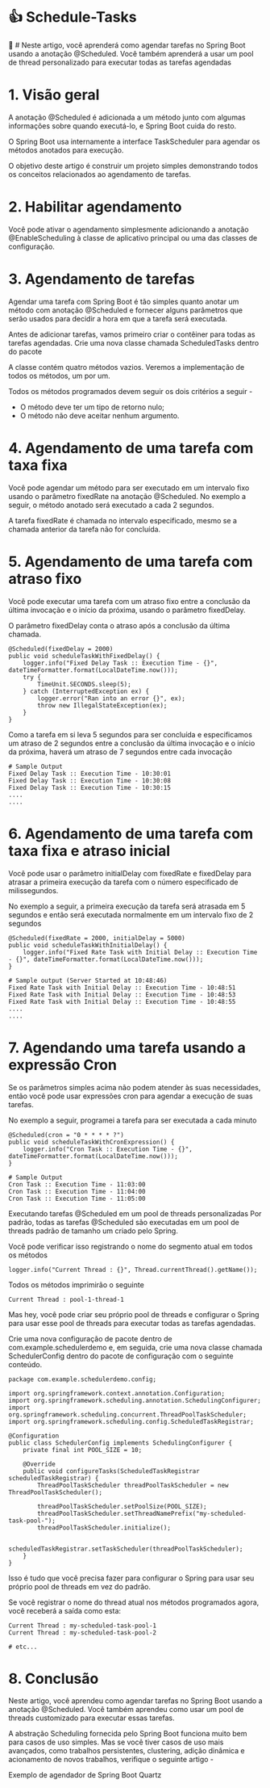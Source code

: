 # 👍 Schedule-Tasks
:date: # Neste artigo, você aprenderá como agendar tarefas no Spring Boot usando a anotação @Scheduled. Você também aprenderá a usar um pool de thread personalizado para executar todas as tarefas agendadas

# 1. Visão geral

A anotação @Scheduled é adicionada a um método junto com algumas informações sobre quando executá-lo, e Spring Boot cuida do resto.

O Spring Boot usa internamente a interface TaskScheduler para agendar os métodos anotados para execução.

O objetivo deste artigo é construir um projeto simples demonstrando todos os conceitos relacionados ao agendamento de tarefas.

# 2. Habilitar agendamento
Você pode ativar o agendamento simplesmente adicionando a anotação @EnableScheduling à classe de aplicativo principal ou uma das classes de configuração.

# 3. Agendamento de tarefas
Agendar uma tarefa com Spring Boot é tão simples quanto anotar um método com anotação @Scheduled e fornecer alguns parâmetros que serão usados para decidir a hora em que a tarefa será executada.

Antes de adicionar tarefas, vamos primeiro criar o contêiner para todas as tarefas agendadas. Crie uma nova classe chamada ScheduledTasks dentro do pacote 

A classe contém quatro métodos vazios. Veremos a implementação de todos os métodos, um por um.

Todos os métodos programados devem seguir os dois critérios a seguir -

- O método deve ter um tipo de retorno nulo;
- O método não deve aceitar nenhum argumento.

# 4. Agendamento de uma tarefa com taxa fixa
Você pode agendar um método para ser executado em um intervalo fixo usando o parâmetro fixedRate na anotação @Scheduled. No exemplo a seguir, o método anotado será executado a cada 2 segundos.

A tarefa fixedRate é chamada no intervalo especificado, mesmo se a chamada anterior da tarefa não for concluída.

# 5. Agendamento de uma tarefa com atraso fixo
Você pode executar uma tarefa com um atraso fixo entre a conclusão da última invocação e o início da próxima, usando o parâmetro fixedDelay.

O parâmetro fixedDelay conta o atraso após a conclusão da última chamada.

```
@Scheduled(fixedDelay = 2000)
public void scheduleTaskWithFixedDelay() {
    logger.info("Fixed Delay Task :: Execution Time - {}", dateTimeFormatter.format(LocalDateTime.now()));
    try {
        TimeUnit.SECONDS.sleep(5);
    } catch (InterruptedException ex) {
        logger.error("Ran into an error {}", ex);
        throw new IllegalStateException(ex);
    }
}
```

Como a tarefa em si leva 5 segundos para ser concluída e especificamos um atraso de 2 segundos entre a conclusão da última invocação e o início da próxima, haverá um atraso de 7 segundos entre cada invocação

```
# Sample Output
Fixed Delay Task :: Execution Time - 10:30:01
Fixed Delay Task :: Execution Time - 10:30:08
Fixed Delay Task :: Execution Time - 10:30:15
....
....
```

# 6. Agendamento de uma tarefa com taxa fixa e atraso inicial
Você pode usar o parâmetro initialDelay com fixedRate e fixedDelay para atrasar a primeira execução da tarefa com o número especificado de milissegundos.

No exemplo a seguir, a primeira execução da tarefa será atrasada em 5 segundos e então será executada normalmente em um intervalo fixo de 2 segundos

```
@Scheduled(fixedRate = 2000, initialDelay = 5000)
public void scheduleTaskWithInitialDelay() {
    logger.info("Fixed Rate Task with Initial Delay :: Execution Time - {}", dateTimeFormatter.format(LocalDateTime.now()));
}
```

```
# Sample output (Server Started at 10:48:46)
Fixed Rate Task with Initial Delay :: Execution Time - 10:48:51
Fixed Rate Task with Initial Delay :: Execution Time - 10:48:53
Fixed Rate Task with Initial Delay :: Execution Time - 10:48:55
....
....
```

# 7. Agendando uma tarefa usando a expressão Cron
Se os parâmetros simples acima não podem atender às suas necessidades, então você pode usar expressões cron para agendar a execução de suas tarefas.

No exemplo a seguir, programei a tarefa para ser executada a cada minuto

```
@Scheduled(cron = "0 * * * * ?")
public void scheduleTaskWithCronExpression() {
    logger.info("Cron Task :: Execution Time - {}", dateTimeFormatter.format(LocalDateTime.now()));
}
```

```
# Sample Output
Cron Task :: Execution Time - 11:03:00
Cron Task :: Execution Time - 11:04:00
Cron Task :: Execution Time - 11:05:00
```

Executando tarefas @Scheduled em um pool de threads personalizadas
Por padrão, todas as tarefas @Scheduled são executadas em um pool de threads padrão de tamanho um criado pelo Spring.

Você pode verificar isso registrando o nome do segmento atual em todos os métodos

```
logger.info("Current Thread : {}", Thread.currentThread().getName());
```

Todos os métodos imprimirão o seguinte

```
Current Thread : pool-1-thread-1
```

Mas hey, você pode criar seu próprio pool de threads e configurar o Spring para usar esse pool de threads para executar todas as tarefas agendadas.

Crie uma nova configuração de pacote dentro de com.example.schedulerdemo e, em seguida, crie uma nova classe chamada SchedulerConfig dentro do pacote de configuração com o seguinte conteúdo.

```
package com.example.schedulerdemo.config;

import org.springframework.context.annotation.Configuration;
import org.springframework.scheduling.annotation.SchedulingConfigurer;
import org.springframework.scheduling.concurrent.ThreadPoolTaskScheduler;
import org.springframework.scheduling.config.ScheduledTaskRegistrar;

@Configuration
public class SchedulerConfig implements SchedulingConfigurer {
    private final int POOL_SIZE = 10;

    @Override
    public void configureTasks(ScheduledTaskRegistrar scheduledTaskRegistrar) {
        ThreadPoolTaskScheduler threadPoolTaskScheduler = new ThreadPoolTaskScheduler();

        threadPoolTaskScheduler.setPoolSize(POOL_SIZE);
        threadPoolTaskScheduler.setThreadNamePrefix("my-scheduled-task-pool-");
        threadPoolTaskScheduler.initialize();

        scheduledTaskRegistrar.setTaskScheduler(threadPoolTaskScheduler);
    }
}
```

Isso é tudo que você precisa fazer para configurar o Spring para usar seu próprio pool de threads em vez do padrão.

Se você registrar o nome do thread atual nos métodos programados agora, você receberá a saída como esta:

```
Current Thread : my-scheduled-task-pool-1
Current Thread : my-scheduled-task-pool-2

# etc...
```

# 8. Conclusão
Neste artigo, você aprendeu como agendar tarefas no Spring Boot usando a anotação @Scheduled. Você também aprendeu como usar um pool de threads customizado para executar essas tarefas.

A abstração Scheduling fornecida pelo Spring Boot funciona muito bem para casos de uso simples. Mas se você tiver casos de uso mais avançados, como trabalhos persistentes, clustering, adição dinâmica e acionamento de novos trabalhos, verifique o seguinte artigo -

Exemplo de agendador de Spring Boot Quartz
